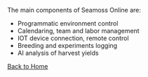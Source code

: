 The main components of Seamoss Online are:

<ul>
  <li>Programmatic environment control</li>
  <li>Calendaring, team and labor management</li>
  <li>IOT device connection, remote control</li>
  <li>Breeding and experiments logging</li>
  <li>AI analysis of harvest yields</li>
  </ul>
  
  <a href="/">Back to Home</a>
